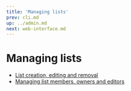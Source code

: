 ```yaml
---
title: 'Managing lists'
prev: cli.md
up: ../admin.md
next: web-interface.md
---
```


Managing lists
==============

  - [List creation, editing and removal](list-creation.md)
  - [Managing list members, owners and editors](list-members.md)

